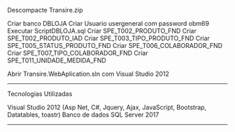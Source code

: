 Descompacte Transire.zip

Criar banco DBLOJA
Criar Usuario usergeneral com password obm69
Executar ScriptDBLOJA.sql
Criar SPE_T002_PRODUTO_FND
Criar SPE_T002_PRODUTO_IAD
Criar SPE_T003_TIPO_PRODUTO_FND
Criar SPE_T005_STATUS_PRODUTO_FND
Criar SPE_T006_COLABORADOR_FND
Criar SPE_T007_TIPO_COLABORADOR_FND
Criar SPE_T011_UNIDADE_MEDIDA_FND

Abrir Transire.WebAplication.sln com Visual Studio 2012

-------------------------------------------------------------------------
Tecnologias Utilizadas

Visual Studio 2012 (Asp Net, C#, Jquery, Ajax, JavaScript, Bootstrap, Datatables, toastr)
Banco de dados SQL Server 2017

--------------------------------------------------------------------------




